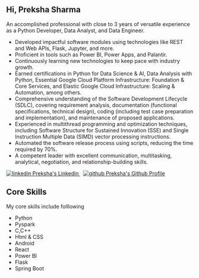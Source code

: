  ## Hi, Preksha Sharma
 An accomplished professional with close to 3 years of versatile experience as a Python Developer, Data Analyst, and Data Engineer. 

- Developed impactful software modules using technologies like REST and Web APIs, Flask, Jupyter, and more.
- Proficient in tools such as Power BI, Power Apps, and Palantir.
- Continuously learning new technologies to keep pace with industry growth.
- Earned certifications in Python for Data Science & AI, Data Analysis with Python, Essential Google Cloud Platform Infrastructure: Foundation & Core Services, and Elastic Google Cloud Infrastructure: Scaling & Automation, among others.
- Comprehensive understanding of the Software Development Lifecycle (SDLC), covering requirement analysis, documentation (functional specifications, technical design), coding (including test case preparation and implementation), and maintenance of proposed applications.
- Experienced in multithread programming and optimization techniques, including Software Structure for Sustained Innovation (SSE) and Single Instruction Multiple Data (SIMD) vector processing instructions.
- Automated the software release process using scripts, reducing the time required by 70%.
- A competent leader with excellent communication, multitasking, analytical, negotiation, and relationship-building skills.
 <p>
    <a href="https://www.linkedin.com/in/preksha-sharma-8ab51a86/" rel="nofollow noreferrer">
    <img src="https://i.sstatic.net/gVE0j.png" alt="linkedin"> Preksha's Linkedin
  </a> &nbsp; 
  <a href="https://github.com/prektrons" rel="nofollow noreferrer">
    <img src="https://i.sstatic.net/tskMh.png" alt="github"> Preksha's Github Profile
  </a>
</p>

## Core Skills

My core skills include folllowing

- Python
- Pyspark
- C,C++
- Html & CSS
- Android
- React
- Power BI
- Flask
- Spring Boot
<!--
**prektrons/prektrons** is a ✨ _special_ ✨ repository because its `README.md` (this file) appears on your GitHub profile.

Here are some ideas to get you started:

- 🔭 I’m currently working on ...
- 🌱 I’m currently learning ...
- 👯 I’m looking to collaborate on ...
- 🤔 I’m looking for help with ...
- 💬 Ask me about ...
- 📫 How to reach me: ...
- 😄 Pronouns: ...
- ⚡ Fun fact: ...
-->

